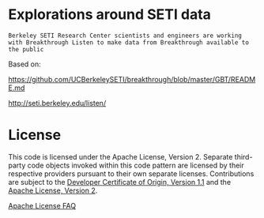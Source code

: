 # Explorations around SETI data

```text
Berkeley SETI Research Center scientists and engineers are working with Breakthrough Listen to make data from Breakthrough available to the public
```

Based on:

https://github.com/UCBerkeleySETI/breakthrough/blob/master/GBT/README.md

http://seti.berkeley.edu/listen/


# License

This code is licensed under the Apache License, Version 2. Separate third-party code objects invoked within this code pattern are licensed by their respective providers pursuant to their own separate licenses. Contributions are subject to the [Developer Certificate of Origin, Version 1.1](https://developercertificate.org/) and the [Apache License, Version 2](https://www.apache.org/licenses/LICENSE-2.0.txt).

[Apache License FAQ](https://www.apache.org/foundation/license-faq.html#WhatDoesItMEAN)
